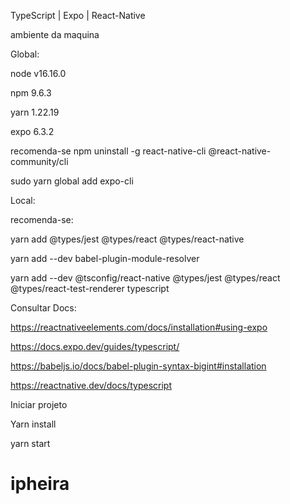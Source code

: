 
TypeScript | Expo  | React-Native

ambiente da maquina

Global:

node v16.16.0

npm 9.6.3

yarn 1.22.19

expo 6.3.2

recomenda-se npm uninstall -g react-native-cli @react-native-community/cli

sudo yarn global add expo-cli

Local:

recomenda-se:

yarn add @types/jest @types/react @types/react-native

yarn add --dev babel-plugin-module-resolver

yarn add --dev @tsconfig/react-native @types/jest @types/react @types/react-test-renderer typescript

Consultar Docs:

https://reactnativeelements.com/docs/installation#using-expo

https://docs.expo.dev/guides/typescript/

https://babeljs.io/docs/babel-plugin-syntax-bigint#installation

https://reactnative.dev/docs/typescript

Iniciar projeto

Yarn install

yarn start

# ipheira